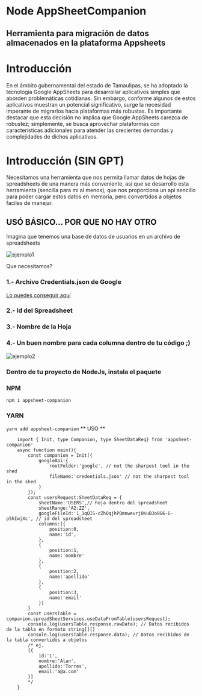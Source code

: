 # Node AppSheetCompanion 

## Herramienta para migración de datos almacenados en la plataforma Appsheets
# Introducción
En el ámbito gubernamental del estado de Tamaulipas, se ha adoptado la tecnología Google AppSheets para desarrollar aplicativos simples que aborden problemáticas cotidianas. Sin embargo, conforme algunos de estos aplicativos muestran un potencial significativo, surge la necesidad imperante de migrarlos hacia plataformas más robustas. Es importante destacar que esta decisión no implica que Google AppSheets carezca de robustez; simplemente, se busca aprovechar plataformas con características adicionales para atender las crecientes demandas y complejidades de dichos aplicativos.
# Introducción (SIN GPT)
Necesitamos una herramienta que nos permita llamar datos de hojas de spreadsheets de una manera
más conveniente, así que se desarrollo esta herramienta (sencilla para mi al menos), que nos proporciona
un api sencillo para poder cargar estos datos en memoria, pero convertidos a objetos faciles de manejar.

## USÓ BÁSICO... POR QUE NO HAY OTRO
Imagina que tenemos una base de datos de usuarios en un archivo de spreadsheets

![ejemplo1](https://drive.usercontent.google.com/download?id=1H-GWpWBcQOTvioUfAq3-W4qtwbEjWgiv&authuser=0, "Ejemplo 1")

Que necesitamos?
### 1.- Archivo Credentials.json de Google
[Lo puedes conseguir aquí](https://cloud.google.com/iam/docs/keys-create-delete?hl=es-419)
### 2.- Id del Spreadsheet
### 3.- Nombre de la Hoja
### 4.- Un buen nombre para cada columna dentro de tu código ;)

![ejemplo2](https://drive.usercontent.google.com/download?id=1C7fExBiyISIu1DKcTLJ1G4YFUBZF6iFz&authuser=0, "Ejemplo2")

### Dentro de tu proyecto de NodeJs, instala el paquete

### NPM
 `npm i appsheet-companion`
### YARN
 `yarn add appsheet-companion`
** USO **
```
    import { Init, type Companion, type SheetDataReq} from 'appsheet-companion'
    async function main(){
        const companion = Init({
            googleApi:{
                rootFolder:'google', // not the sharpest tool in the shed
                fileName:'credentials.json' // not the sharpest tool in the shed
            }
        });
        const usersRequest:SheetDataReq = {
            sheetName:'USERS',// hoja dentro del spreadsheet
            sheetRange:'A2:ZZ',
            googleFileId:'1_1qQIS-cZhQqjhPQmnwevrjOKuBJo8G6-G-p5hIwjXc', // id del spreadsheet
            columns:[{
                position:0,
                name:'id',
            },
            {
                position:1,
                name:'nombre'
            },
            {
                position:2,
                name:'apellido'
            },
            {
                position:3,
                name:'email'
            }]
        }
        const usersTable = companion.spreadSheetServices.useDataFromTable(usersRequest);
        console.log(usersTable.response.rawData); // Datos recibidos de la tabla en formato string[][]
        console.log(usersTable.response.data); // Datos recibidos de la tabla convertidos a objetos
        /* ej. 
        [{
            id:'1',
            nombre:'Alan',
            apellido:'Torres',
            email:'a@a.com'
        }]
        */
    }   

```
